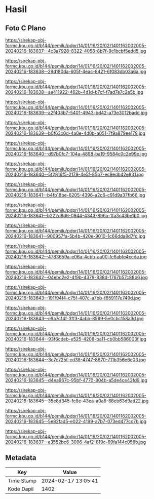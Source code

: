 # Hasil

## Foto C Plano

https://sirekap-obj-formc.kpu.go.id/b144/pemilu/pdpr/14/01/16/20/02/1401162002005-20240216-183637--4c3a7928-8322-4058-8b7f-9c1bcbf5edd5.jpg

https://sirekap-obj-formc.kpu.go.id/b144/pemilu/pdpr/14/01/16/20/02/1401162002005-20240216-183638--29d180da-605f-4eac-8421-6f083db03a6a.jpg

https://sirekap-obj-formc.kpu.go.id/b144/pemilu/pdpr/14/01/16/20/02/1401162002005-20240216-183638--ae411922-462b-4d1d-b7cf-f7ad7e7c2e5b.jpg

https://sirekap-obj-formc.kpu.go.id/b144/pemilu/pdpr/14/01/16/20/02/1401162002005-20240216-183639--a2f403b7-5401-4943-bd42-a73e3012badd.jpg

https://sirekap-obj-formc.kpu.go.id/b144/pemilu/pdpr/14/01/16/20/02/1401162002005-20240216-183639--b0f63c0d-4a0e-4d0b-a051-7f9a879ee179.jpg

https://sirekap-obj-formc.kpu.go.id/b144/pemilu/pdpr/14/01/16/20/02/1401162002005-20240216-183640--d97b0fc7-104a-4898-ba19-9584c0c2e99e.jpg

https://sirekap-obj-formc.kpu.go.id/b144/pemilu/pdpr/14/01/16/20/02/1401162002005-20240216-183640--5f2816f5-2179-4e5f-85b7-ec9edb42e931.jpg

https://sirekap-obj-formc.kpu.go.id/b144/pemilu/pdpr/14/01/16/20/02/1401162002005-20240216-183641--b4fb18be-6205-4396-a2c6-c91d9a37fb66.jpg

https://sirekap-obj-formc.kpu.go.id/b144/pemilu/pdpr/14/01/16/20/02/1401162002005-20240216-183641--b222d8d6-0944-4343-896a-1fa3c43be1b0.jpg

https://sirekap-obj-formc.kpu.go.id/b144/pemilu/pdpr/14/01/16/20/02/1401162002005-20240216-183641--900957fa-5b4b-420e-9010-1c66dda8d7fd.jpg

https://sirekap-obj-formc.kpu.go.id/b144/pemilu/pdpr/14/01/16/20/02/1401162002005-20240216-183642--4783659a-e06a-4cbb-aa00-fc6abfe4ccda.jpg

https://sirekap-obj-formc.kpu.go.id/b144/pemilu/pdpr/14/01/16/20/02/1401162002005-20240216-183642--04ebc2e2-4f9b-4378-838d-1767b57c88b6.jpg

https://sirekap-obj-formc.kpu.go.id/b144/pemilu/pdpr/14/01/16/20/02/1401162002005-20240216-183643--191f94f4-c75f-407c-a7bb-f659117e749d.jpg

https://sirekap-obj-formc.kpu.go.id/b144/pemilu/pdpr/14/01/16/20/02/1401162002005-20240216-183643--e9a7c14f-3ff3-4abb-8569-5e0cbc158a3d.jpg

https://sirekap-obj-formc.kpu.go.id/b144/pemilu/pdpr/14/01/16/20/02/1401162002005-20240216-183644--93f6cdeb-e525-4208-ba11-cb0bb586003f.jpg

https://sirekap-obj-formc.kpu.go.id/b144/pemilu/pdpr/14/01/16/20/02/1401162002005-20240216-183644--3c7c725f-ed38-4747-8670-711b356e6e03.jpg

https://sirekap-obj-formc.kpu.go.id/b144/pemilu/pdpr/14/01/16/20/02/1401162002005-20240216-183645--d4ea967c-95bf-4770-804b-a5de4ce43fd9.jpg

https://sirekap-obj-formc.kpu.go.id/b144/pemilu/pdpr/14/01/16/20/02/1401162002005-20240216-183645--35e8d345-fc8e-43ea-a0a6-88eb63d9ad22.jpg

https://sirekap-obj-formc.kpu.go.id/b144/pemilu/pdpr/14/01/16/20/02/1401162002005-20240216-183645--5e82fad5-e022-4199-a7b7-073ed477cc7b.jpg

https://sirekap-obj-formc.kpu.go.id/b144/pemilu/pdpr/14/01/16/20/02/1401162002005-20240216-183637--e3552bc6-3096-4af2-819c-69fa144c056b.jpg


## Metadata

| Key        | Value               |
| ---------- | ------------------- |
| Time Stamp | 2024-02-17 13:05:41 |
| Kode Dapil | 1402                |



